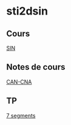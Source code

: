 # sti2dsin

## Cours
[SIN](https://drive.google.com/drive/folders/1Nry6MdYn8fd6hx7JoKz6O9ZD1Hd6q13i)

## Notes de cours
[CAN-CNA](https://hackmd.io/@YSaVczpYQySlUnehD8yxvw/Hyl0dE3Et)

## TP
[7 segments](https://drive.google.com/drive/folders/1vCsoPxUAdW2A9C2zgOr6C1dWmPQVR_fx)
